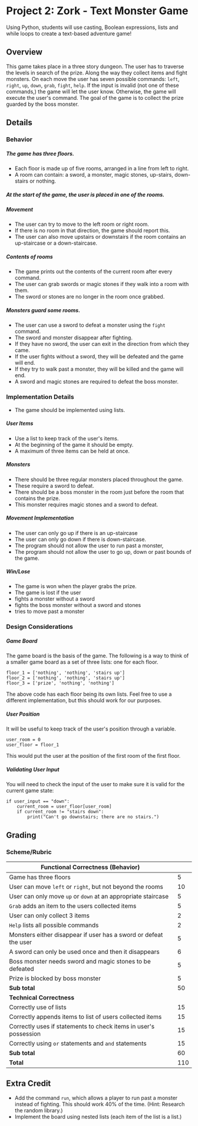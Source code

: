 # Project 2: Zork - Text Monster Game

Using Python, students will use casting, Boolean expressions, lists and while loops to create a text-based adventure game!

## Overview
This game takes place in a three story dungeon. The user has to traverse the levels in search of the prize. Along the way they collect items and fight monsters. On each move the user has seven possible commands: `left`, `right`, `up`, `down`, `grab`, `fight`, `help`. If the input is invalid (not one of these commands,) the game will let the user know. Otherwise, the game will execute the user's command. The goal of the game is to collect the prize guarded by the boss monster.

## Details

### Behavior

##### The game has three floors. 
 * Each floor is made up of five rooms, arranged in a line from left to right. 
 * A room can contain: a sword, a monster, magic stones, up-stairs, down-stairs or nothing.

##### At the start of the game, the user is placed in one of the rooms.

##### Movement
 * The user can try to move to the left room or right room. 
 * If there is no room in that direction, the game should report this. 
 * The user can also move upstairs or downstairs if the room contains an up-staircase or a down-staircase.

##### Contents of rooms
 * The game prints out the contents of the current room after every command.
 * The user can grab swords or magic stones if they walk into a room with them. 
 * The sword or stones are no longer in the room once grabbed.

##### Monsters guard some rooms. 
 * The user can use a sword to defeat a monster using the `fight` command. 
 * The sword and monster disappear after fighting. 
 * If they have no sword, the user can exit in the direction from which they came. 
 * If the user fights without a sword, they will be defeated and the game will end. 
 * If they try to walk past a monster, they will be killed and the game will end.
 * A sword and magic stones are required to defeat the boss monster.

### Implementation Details
 * The game should be implemented using lists.

##### User Items
 * Use a list to keep track of the user's items. 
 * At the beginning of the game it should be empty. 
 * A maximum of three items can be held at once.

##### Monsters 
 * There should be three regular monsters placed throughout the game. 
 * These require a sword to defeat.
 * There should be a boss monster in the room just before the room that contains the prize. 
 * This monster requires magic stones and a sword to defeat.

##### Movement Implementation 
 * The user can only go up if there is an up-staircase
 * The user can only go down if there is down-staircase.
 * The program should not allow the user to run past a monster, 
 * The program should not allow the user to go up, down or past bounds of the game.

##### Win/Lose
 * The game is won when the player grabs the prize.
 * The game is lost if the user 
 * fights a monster without a sword
 * fights the boss monster without a sword and stones
 * tries to move past a monster

### Design Considerations

##### Game Board
The game board is the basis of the game. The following is a way to think of a smaller game board as a set of three lists: one for each floor.

```
floor_1 = ['nothing', 'nothing', 'stairs up']
floor_2 = ['nothing', 'nothing', 'stairs up']
floor_3 = ['prize', 'nothing', 'nothing']
```

The above code has each floor being its own lists. Feel free to use a different implementation, but this should work for our purposes.

##### User Position
It will be useful to keep track of the user's position through a variable.
```
user_room = 0
user_floor = floor_1
```
This would put the user at the position of the first room of the first floor.

##### Validating User Input
You will need to check the input of the user to make sure it is valid for the current game state:
```
if user_input == "down":
    current_room = user_floor[user_room]
    if current_room != "stairs down":
        print("Can't go downstairs; there are no stairs.")
```

## Grading

### Scheme/Rubric
| Functional Correctness (Behavior)                               |     |
| --------------------------------------------------------------- |-----|
| Game has three floors                                           | 5   |
| User can move `left` or `right`, but not beyond the rooms       | 10  |
| User can only move `up` or `down` at an appropriate staircase   | 5   |
| `Grab` adds an item to the users collected items                | 5   |
| User can only collect 3 items                                   | 2   |
| `Help` lists all possible commands                              | 2   |
| Monsters either disappear if user has a sword or defeat the user| 5   |
| A sword can only be used once and then it disappears            | 6   |
| Boss monster needs sword and magic stones to be defeated        | 5   |
| Prize is blocked by boss monster                                | 5   |
| **Sub total**                                                   | 50  |
| **Technical Correctness**                                       |     |
| Correctly use of lists                                          | 15  |
| Correctly appends items to list of users collected items        | 15  |
| Correctly uses if statements to check items in user's possession | 15  |
| Correctly using `or` statements and `and` statements            | 15  |
| **Sub total**                                                   | 60  |
| **Total**                                                       | 110 |

## Extra Credit
* Add the command `run`, which allows a player to run past a monster instead of fighting. This should work 40% of the time. (Hint: Research the random library.)
* Implement the board using nested lists (each item of the list is a list.)
